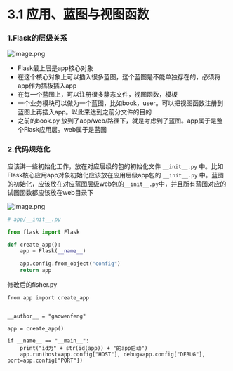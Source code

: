 # 3.1 应用、蓝图与视图函数

### 1.Flask的层级关系

![image.png](https://upload-images.jianshu.io/upload_images/7220971-51263cba190cc983.png?imageMogr2/auto-orient/strip%7CimageView2/2/w/1240)

- Flask最上层是app核心对象
- 在这个核心对象上可以插入很多蓝图，这个蓝图是不能单独存在的，必须将app作为插板插入app
- 在每一个蓝图上，可以注册很多静态文件，视图函数，模板
- 一个业务模块可以做为一个蓝图，比如book，user。可以把视图函数注册到蓝图上再插入app。以此来达到之前分文件的目的
- 之前的book.py 放到了app/web/路径下，就是考虑到了蓝图。app属于是整个Flask应用层。web属于是蓝图

### 2.代码规范化
应该讲一些初始化工作，放在对应层级的包的初始化文件 ```__init__.py``` 中。比如Flask核心应用app对象初始化应该放在应用层级app包的 ```__init__.py``` 中。蓝图的初始化，应该放在对应蓝图层级web包的```__init__.py```中，并且所有蓝图对应的试图函数都应该放在web目录下

![image.png](https://upload-images.jianshu.io/upload_images/7220971-bdcbd39d58970373.png?imageMogr2/auto-orient/strip%7CimageView2/2/w/1240)


```python
# app/__init__.py

from flask import Flask

def create_app():
    app = Flask(__name__)

    app.config.from_object("config")
    return app

```

修改后的fisher.py
```
from app import create_app


__author__ = "gaowenfeng"

app = create_app()

if __name__ == "__main__":
    print("id为" + str(id(app)) + "的app启动")
    app.run(host=app.config["HOST"], debug=app.config["DEBUG"], port=app.config["PORT"])
```


